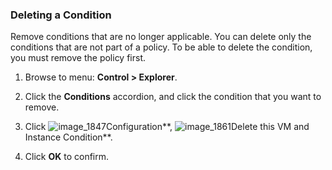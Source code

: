 ### Deleting a Condition

Remove conditions that are no longer applicable. You can delete only the conditions that are not part of a policy. To be able to delete the condition, you must remove the policy first.

1. Browse to menu: **Control > Explorer**.

2. Click the **Conditions** accordion, and click the condition that you want to remove.

3. Click ![image_1847](../images/1847.png**)Configuration**, ![image_1861](../images/1861.png**)Delete this VM and Instance Condition**.

4. Click **OK** to confirm.
